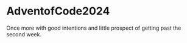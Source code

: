 # AdventofCode2024
Once more with good intentions and little prospect of getting past the second week.
